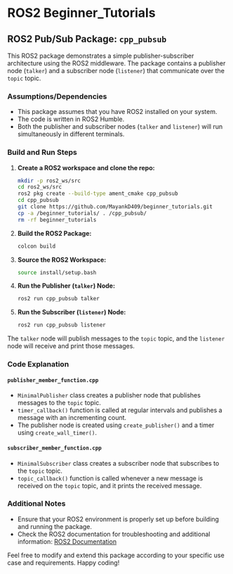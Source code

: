 # ROS2 Beginner_Tutorials
## ROS2 Pub/Sub Package: `cpp_pubsub`

This ROS2 package demonstrates a simple publisher-subscriber architecture using the ROS2 middleware. The package contains a publisher node (`talker`) and a subscriber node (`listener`) that communicate over the `topic` topic.

### Assumptions/Dependencies

- This package assumes that you have ROS2 installed on your system.
- The code is written in ROS2 Humble.
- Both the publisher and subscriber nodes (`talker` and `listener`) will run simultaneously in different terminals.

### Build and Run Steps

1. **Create a ROS2 workspace and clone the repo:**

    ```bash
    mkdir -p ros2_ws/src
    cd ros2_ws/src
    ros2 pkg create --build-type ament_cmake cpp_pubsub
    cd cpp_pubsub
    git clone https://github.com/MayankD409/beginner_tutorials.git
    cp -a /beginner_tutorials/ . /cpp_pubsub/
    rm -rf beginner_tutorials
    ```

2. **Build the ROS2 Package:**

    ```bash
    colcon build
    ```

3. **Source the ROS2 Workspace:**

    ```bash
    source install/setup.bash
    ```

4. **Run the Publisher (`talker`) Node:**

    ```bash
    ros2 run cpp_pubsub talker
    ```

5. **Run the Subscriber (`listener`) Node:**

    ```bash
    ros2 run cpp_pubsub listener
    ```

The `talker` node will publish messages to the `topic` topic, and the `listener` node will receive and print those messages.

### Code Explanation

#### `publisher_member_function.cpp`

- `MinimalPublisher` class creates a publisher node that publishes messages to the `topic` topic.
- `timer_callback()` function is called at regular intervals and publishes a message with an incrementing count.
- The publisher node is created using `create_publisher()` and a timer using `create_wall_timer()`.

#### `subscriber_member_function.cpp`

- `MinimalSubscriber` class creates a subscriber node that subscribes to the `topic` topic.
- `topic_callback()` function is called whenever a new message is received on the `topic` topic, and it prints the received message.

### Additional Notes

- Ensure that your ROS2 environment is properly set up before building and running the package.
- Check the ROS2 documentation for troubleshooting and additional information: [ROS2 Documentation](https://docs.ros.org/en/galactic/index.html)

Feel free to modify and extend this package according to your specific use case and requirements. Happy coding!
